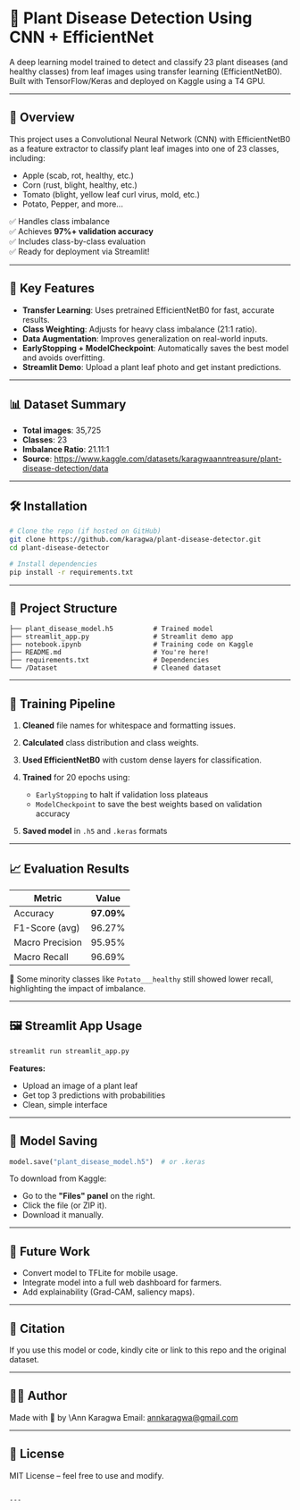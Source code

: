 # 🌿 Plant Disease Detection Using CNN + EfficientNet

A deep learning model trained to detect and classify 23 plant diseases (and healthy classes) from leaf images using transfer learning (EfficientNetB0). Built with TensorFlow/Keras and deployed on Kaggle using a T4 GPU.

---

## 🚀 Overview

This project uses a Convolutional Neural Network (CNN) with EfficientNetB0 as a feature extractor to classify plant leaf images into one of 23 classes, including:

- Apple (scab, rot, healthy, etc.)
- Corn (rust, blight, healthy, etc.)
- Tomato (blight, yellow leaf curl virus, mold, etc.)
- Potato, Pepper, and more...

✅ Handles class imbalance  
✅ Achieves **97%+ validation accuracy**  
✅ Includes class-by-class evaluation  
✅ Ready for deployment via Streamlit!

---

## 🧠 Key Features

- **Transfer Learning**: Uses pretrained EfficientNetB0 for fast, accurate results.
- **Class Weighting**: Adjusts for heavy class imbalance (21:1 ratio).
- **Data Augmentation**: Improves generalization on real-world inputs.
- **EarlyStopping + ModelCheckpoint**: Automatically saves the best model and avoids overfitting.
- **Streamlit Demo**: Upload a plant leaf photo and get instant predictions.

---

## 📊 Dataset Summary

- **Total images**: 35,725  
- **Classes**: 23  
- **Imbalance Ratio**: 21.11:1  
- **Source**: https://www.kaggle.com/datasets/karagwaanntreasure/plant-disease-detection/data

---

## 🛠️ Installation

```bash
# Clone the repo (if hosted on GitHub)
git clone https://github.com/karagwa/plant-disease-detector.git
cd plant-disease-detector

# Install dependencies
pip install -r requirements.txt
````

---

## 📁 Project Structure

```
├── plant_disease_model.h5          # Trained model
├── streamlit_app.py                # Streamlit demo app
├── notebook.ipynb                  # Training code on Kaggle
├── README.md                       # You're here!
├── requirements.txt                # Dependencies
└── /Dataset                        # Cleaned dataset
```

---

## 🧪 Training Pipeline

1. **Cleaned** file names for whitespace and formatting issues.
2. **Calculated** class distribution and class weights.
3. **Used EfficientNetB0** with custom dense layers for classification.
4. **Trained** for 20 epochs using:

   * `EarlyStopping` to halt if validation loss plateaus
   * `ModelCheckpoint` to save the best weights based on validation accuracy
5. **Saved model** in `.h5` and `.keras` formats

---

## 📈 Evaluation Results

| Metric          | Value      |
| --------------- | ---------- |
| Accuracy        | **97.09%** |
| F1-Score (avg)  | 96.27%     |
| Macro Precision | 95.95%     |
| Macro Recall    | 96.69%     |

📌 Some minority classes like `Potato___healthy` still showed lower recall, highlighting the impact of imbalance.

---

## 🖼️ Streamlit App Usage

```bash
streamlit run streamlit_app.py
```

**Features:**

* Upload an image of a plant leaf
* Get top 3 predictions with probabilities
* Clean, simple interface

---

## 💾 Model Saving

```python
model.save("plant_disease_model.h5")  # or .keras
```

To download from Kaggle:

* Go to the **"Files" panel** on the right.
* Click the file (or ZIP it).
* Download it manually.

---

## 🔮 Future Work

* Convert model to TFLite for mobile usage.
* Integrate model into a full web dashboard for farmers.
* Add explainability (Grad-CAM, saliency maps).

---

## 📢 Citation

If you use this model or code, kindly cite or link to this repo and the original dataset.

---

## 🧑‍💻 Author

Made with 💚 by \Ann Karagwa
Email: annkaragwa@gmail.com

---

## 📜 License

MIT License – feel free to use and modify.

```

---

